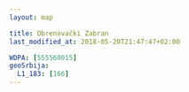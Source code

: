 ```yaml
---
layout: map

title: Obrenovački Zabran
last_modified_at: 2018-05-20T21:47:47+02:00

WDPA: [555560015]
geoSrbija:
  L1_183: [166]
---
```

